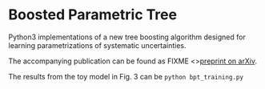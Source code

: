 # Boosted Parametric Tree

Python3 implementations of a new tree boosting algorithm designed for learning parametrizations of systematic uncertainties.

The accompanying publication can be found as FIXME <>[preprint on arXiv](https://arxiv.org/abs/2107.10859).

The results from the toy model in Fig. 3 can be ```python bpt_training.py```

